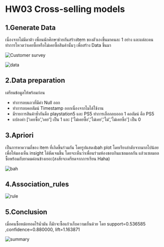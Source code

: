 # HW03 Cross-selling models

## 1.Generate Data
เนื่องจากไม่มีดาต้า เพื่อนนักศึกษาช่วยกันสร้างitem ของตัวเองขึ้นมาคนละ 1 อย่าง และแต่ละคนทำการโหวตว่าเคยซื้อหรือไม่เคยซื้อสินค้านั้นๆ เพื่อสร้าง Data ขึ้นมา

![Customer survey](https://user-images.githubusercontent.com/78030264/147367769-61bc00a8-7f2a-4a2f-a896-4469ac03d99a.png)


![data](https://user-images.githubusercontent.com/78030264/147367321-bb77e6c5-59d7-4cda-ba8d-1fccf68b481e.png)


## 2.Data preparation
เตรียมข้อมูลให้พร้อมก่อน
* ทำการลบแถวที่มีค่า Null ออก
* ทำการลบคอลัมน์ Timestamp ออกเนื่องจากไมได้ใช้งาน
* มีรายการสินค้าซ้ำกันคือ playstation5 และ PS5 ทำการเลือกลบออก 1 คอลัมน์ คือ PS5
* แปลงค่า ['เคยซื้อ','เคย'] เป็น 1 และ ['ไม่เคยซื้อ','ไม่เคย','ไม่','ไม่เคยซือ'] เป็น 0

## 3.Apriori
เป็นการหาความถี่ของ item ที่เกิดขึ้นร่วมกัน โดยรูปแสดงbah plot โดยเรียงลำดับจากมากไปน้อยเพื่อให้มองเห็น insight ได้ชัดเจนขึ้น โดยจะเห็นว่าเพื่อนร่วมห้องชอบกินแซลมอลกัน แล้วแซลมอลซื้อพร้อมกับยาดมค่อนข้างเยอะ(สงสัยจะเครียดจากการเรียน Haha)

![bah](https://user-images.githubusercontent.com/78030264/147376423-a1bc45b8-f5c2-41ad-8612-1a38d4ea5e2b.png)

## 4.Association_rules
![rule](https://user-images.githubusercontent.com/78030264/147376514-74ca9b83-7fef-4fe7-ac44-aab4962775cb.png)

## 5.Conclusion
เมื่อคนซื้อหม้อทอดไร้น้ำมัน ก็มักจะซื้อแก้วเก็บความเย็นด้วย โดย support=0.536585 ,confidence=0.880000, lift=1.163871

![summary](https://user-images.githubusercontent.com/78030264/147376549-4b287732-d6de-465d-b7a6-4de7379f30be.png)
